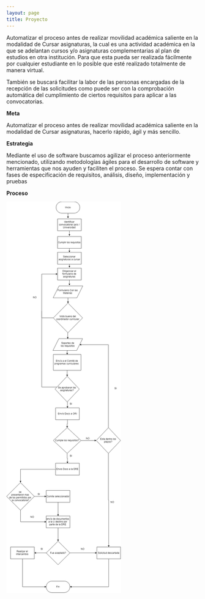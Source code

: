 ```yaml
---
layout: page
title: Proyecto
---
```



Automatizar el proceso antes de realizar movilidad académica saliente en la modalidad de Cursar asignaturas, la cual es una actividad académica en la que se adelantan cursos y/o asignaturas complementarias al plan de estudios en otra institución. Para que esta pueda ser realizada fácilmente por cualquier estudiante en lo posible que esté realizado totalmente de manera virtual.

También se buscará facilitar la labor de las personas encargadas de la recepción de las solicitudes como puede ser con la comprobación automática del cumplimiento de ciertos requisitos para aplicar a las convocatorias.

**Meta**

Automatizar el proceso antes de realizar movilidad académica saliente en la modalidad de Cursar asignaturas, hacerlo rápido, ágil y más sencillo.

**Estrategia**

Mediante el uso de software buscamos agilizar el proceso anteriormente mencionado, utilizando metodologías ágiles para el desarrollo de software y herramientas que nos ayuden y faciliten el proceso. Se espera contar con fases de especificación de requisitos, análisis, diseño, implementación y pruebas

**Proceso**

<img src="public/Procesos Movilidad.png">

